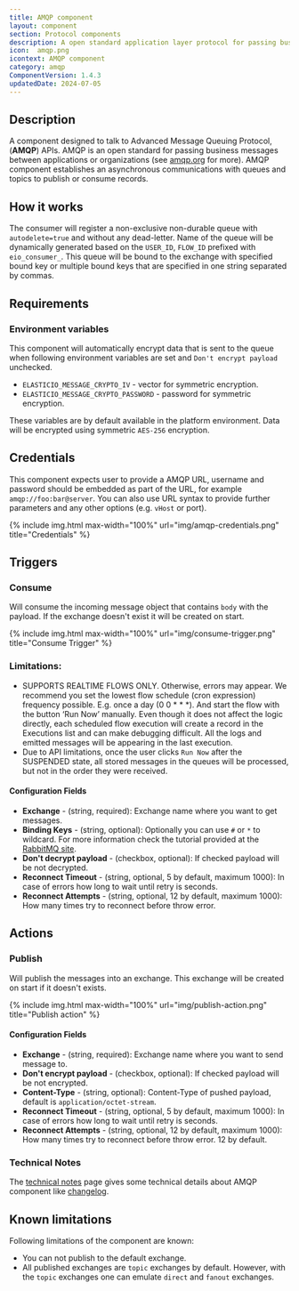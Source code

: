 ```yaml
---
title: AMQP component
layout: component
section: Protocol components
description: A open standard application layer protocol for passing business messages between applications or organizations.
icon:  amqp.png
icontext: AMQP component
category: amqp
ComponentVersion: 1.4.3
updatedDate: 2024-07-05
---
```


## Description

A component designed to talk to Advanced Message Queuing Protocol, (**AMQP**) APIs. AMQP is an open standard for passing business messages between applications or organizations (see [amqp.org](https://www.amqp.org) for more).
AMQP component establishes an asynchronous communications with queues and topics to publish or consume records.

## How it works

The consumer will register a non-exclusive non-durable queue with `autodelete=true` and without any dead-letter. Name of the queue will be dynamically generated based on the `USER_ID`, `FLOW_ID` prefixed with `eio_consumer_`. This queue will be bound to the exchange with specified bound key or multiple bound keys that are specified in one string separated by commas.

## Requirements

### Environment variables

This component will automatically encrypt data that is sent to the queue when following environment variables are set and `Don't encrypt payload` unchecked.

*   `ELASTICIO_MESSAGE_CRYPTO_IV` - vector for symmetric encryption.
*   `ELASTICIO_MESSAGE_CRYPTO_PASSWORD` - password for symmetric encryption.

These variables are by default available in the platform environment. Data will be encrypted using symmetric `AES-256` encryption.

## Credentials

This component expects user to provide a AMQP URL, username and password should be embedded as part of the URL, for example `amqp://foo:bar@server`. You can also use URL syntax to provide further parameters and any other options (e.g. `vHost` or port).

{% include img.html max-width="100%" url="img/amqp-credentials.png" title="Credentials" %}

## Triggers

### Consume

Will consume the incoming message object that contains `body` with the payload.
If the exchange doesn't exist it will be created on start.

{% include img.html max-width="100%" url="img/consume-trigger.png" title="Consume Trigger" %}

### Limitations:
* SUPPORTS REALTIME FLOWS ONLY. Otherwise, errors may appear.
We recommend you set the lowest flow schedule (cron expression) frequency possible. E.g. once a day (0 0 * * *). And start the flow with the button ‘Run Now’ manually. Even though it does not affect the logic directly, each scheduled flow execution will create a record in the Executions list and can make debugging difficult. All the logs and emitted messages will be appearing in the last execution.
* Due to API limitations, once the user clicks `Run Now` after the SUSPENDED state, all stored messages in the queues will be processed, but not in the order they were received.

#### Configuration Fields

* **Exchange** - (string, required): Exchange name where you want to get messages.
* **Binding Keys**  - (string, optional): Optionally you can use `#` or `*` to wildcard. For more information check the tutorial provided at the [RabbitMQ site](http://www.rabbitmq.com/tutorials/tutorial-five-javascript.html).
* **Don't decrypt payload**  - (checkbox, optional): If checked payload will be not decrypted.
* **Reconnect Timeout** - (string, optional, 5 by default, maximum 1000): In case of errors how long to wait until retry is seconds.
* **Reconnect Attempts** - (string, optional, 12 by default, maximum 1000): How many times try to reconnect before throw error.

## Actions

### Publish

Will publish the messages into an exchange. This exchange will be created on start if it doesn't exists.

{% include img.html max-width="100%" url="img/publish-action.png" title="Publish action" %}

#### Configuration Fields

* **Exchange** - (string, required): Exchange name where you want to send message to.
* **Don't encrypt payload** - (checkbox, optional): If checked payload will be not encrypted.
* **Content-Type** - (string, optional): Content-Type of pushed payload, default is `application/octet-stream`.
* **Reconnect Timeout** - (string, optional, 5 by default, maximum 1000): In case of errors how long to wait until retry is seconds.
* **Reconnect Attempts** - (string, optional, 12 by default, maximum 1000): How many times try to reconnect before throw error. 12 by default.

### Technical Notes

The [technical notes](technical-notes) page gives some technical details about AMQP component like [changelog](/components/amqp/technical-notes#changelog).

## Known limitations

Following limitations of the component are known:

*   You can not publish to the default exchange.
*   All published exchanges are `topic` exchanges by default. However, with the `topic` exchanges one can emulate `direct` and `fanout` exchanges.
